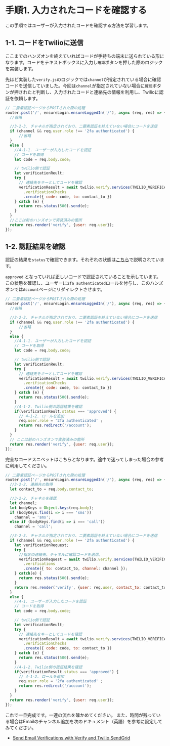 # 手順1. 入力されたコードを確認する

この手順ではユーザーが入力されたコードを確認する方法を学習します。

## 1-1. コードをTwilioに送信

ここまでのハンズオンを終えていればコードが手持ちの端末に送られている形になります。コードをテキストボックスに入力し`確認`ボタンを押した際のロジックを実装します。

先ほど実装した`verify.js`のロジックでは`channel`が指定されている場合に確認コードを送信していました。今回は`channel`が指定されていない場合に`確認`ボタンが押されたと判断し、入力されたコードと連絡先の情報を利用し、Twilioに認証を依頼します。

```js
// 二要素認証ページからPOSTされた際の処理
router.post('/', ensureLogin.ensureLoggedIn('/'), async (req, res) => {
  //省略

  //3-2-3. チャネルが指定されており、二要素認証を終えていない場合にコードを送信
  if (channel && req.user.role !== '2fa authenticated') {
      //省略
  }
  else {
    //4-1-1. ユーザーが入力したコードを認証
    // コードを取得
    let code = req.body.code;

    // twilio側で認証
    let verificationReult;
    try {
      // 連絡先をキーとしてコードを確認
      verificationResult = await twilio.verify.services(TWILIO_VERIFICATION_SID)
        .verificationChecks
        .create({ code: code, to: contact_to })
    } catch (e) {
      return res.status(500).send(e);
    }
  }
  //ここは前のハンズオンで実装済みの箇所
  return res.render('verify', {user: req.user});
});

```

## 1-2. 認証結果を確認

認証の結果を`status`で確認できます。それぞれの状態は[こちら](https://jp.twilio.com/docs/verify/api/verification-check)で説明されています。

`approved` となっていれば正しいコードで認証されていることを示しています。この状態を確認し、ユーザーに`2fa authenticated`ロールを付与し、このハンズオンでは`Account`ページにリダイレクトさせます。

```js
// 二要素認証ページからPOSTされた際の処理
router.post('/', ensureLogin.ensureLoggedIn('/'), async (req, res) => {
  //省略

  //3-2-3. チャネルが指定されており、二要素認証を終えていない場合にコードを送信
  if (channel && req.user.role !== '2fa authenticated') {
      //省略
  }
  else {
    //4-1-1. ユーザーが入力したコードを認証
    // コードを取得
    let code = req.body.code;

    // twilio側で認証
    let verificationReult;
    try {
      // 連絡先をキーとしてコードを確認
      verificationResult = await twilio.verify.services(TWILIO_VERIFICATION_SID)
        .verificationChecks
        .create({ code: code, to: contact_to })
    } catch (e) {
      return res.status(500).send(e);
    }
    //4-1-2. Twilio側の認証結果を確認 
    if(verificationReult.status === 'approved') {
      // 4-1-2. ロールを追加
      req.user.role = '2fa authenticated' ;
      return res.redirect('/account');
    }
  }
  // ここは前のハンズオンで実装済みの箇所
  return res.render('verify', {user: req.user});
});

```

完全なコードスニペットはこちらとなります。途中で迷ってしまった場合の参考に利用してください。

```js
// 二要素認証ページからPOSTされた際の処理
router.post('/', ensureLogin.ensureLoggedIn('/'), async (req, res) => {
  //3-2-2. 連絡先の取得
  let contact_to = req.body.contact_to;

  //3-2-2. チャネルを確認
  let channel;
  let bodyKeys = Object.keys(req.body);
  if (bodyKeys.find(i => i === 'sms'))
    channel = 'sms';
  else if (bodyKeys.find(i => i === 'call'))
    channel = 'call';

  //3-2-3. チャネルが指定されており、二要素認証を終えていない場合にコードを送信
  if (channel && req.user.role !== '2fa authenticated') {
    let verificationRequest;
    try {
      //指定の連絡先、チャネルに確認コードを送信。
      verificationRequest = await twilio.verify.services(TWILIO_VERIFICATION_SID)
        .verifications
        .create({ to: contact_to, channel: channel });
    } catch(e) {
      return res.status(500).send(e);
    }
    return res.render('verify', {user: req.user, contact_to: contact_to});
  }
  else {
    //4-1. ユーザーが入力したコードを認証
    // コードを取得
    let code = req.body.code;

    // twilio側で認証
    let verificationReult;
    try {
      // 連絡先をキーとしてコードを確認
      verificationResult = await twilio.verify.services(TWILIO_VERIFICATION_SID)
        .verificationChecks
        .create({ code: code, to: contact_to })
    } catch (e) {
      return res.status(500).send(e);
    }
    //4-1-2. Twilio側の認証結果を確認 
    if(verificationResult.status === 'approved') {
      // 4-1-2. ロールを追加
      req.user.role = '2fa authenticated' ;
      return res.redirect('/account');
    }
  }
  return res.render('verify', {user: req.user});
});
```

これで一旦完成です。一連の流れを確かめてください。
また、時間が残っている場合はEmailのチャンネル追加を次のドキュメント（英語）を参考に設定してみてください。

- [Send Email Verifications with Verify and Twilio SendGrid](https://jp.twilio.com/docs/verify/email)


